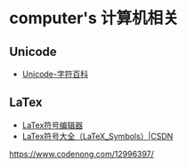 # computer's 计算机相关

## Unicode
- [Unicode-字符百科](https://unicode-table.com/cn/)

## LaTex
- [LaTex符号编辑器](https://www.latexlive.com/)
- [LaTex符号大全（LaTeX_Symbols）|CSDN](https://blog.csdn.net/yen_csdn/article/details/79966985)


https://www.codenong.com/12996397/
